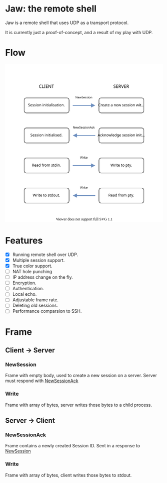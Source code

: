 # Jaw: the remote shell

Jaw is a remote shell that uses UDP as a transport protocol.

It is currently just a proof-of-concept, and a result of my play with UDP.

# Flow

![flow image](./docs/flow.svg)

# Features

- [x] Running remote shell over UDP.
- [x] Multiple session support.
- [x] True color support.
- [ ] NAT hole punching 
- [ ] IP address change on the fly.
- [ ] Encryption.
- [ ] Authentication.
- [ ] Local echo.
- [ ] Adjustable frame rate.
- [ ] Deleting old sessions.
- [ ] Performance comparsion to SSH.

# Frame

## Client -> Server

### NewSession

Frame with empty body, used to create a new session on a server. Server must respond with [NewSessionAck](#NewSessionAck)

### Write

Frame with array of bytes, server writes those bytes to a child process.

## Server -> Client

### NewSessionAck

Frame contains a newly created Session ID. Sent in a response to [NewSession](#NewSession)

### Write

Frame with array of bytes, client writes those bytes to stdout.
